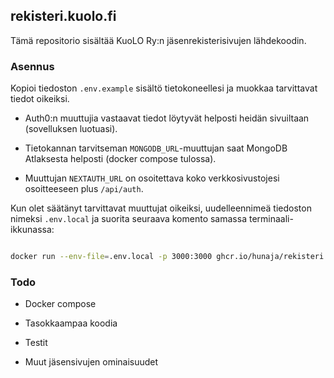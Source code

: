 ## rekisteri.kuolo.fi

Tämä repositorio sisältää KuoLO Ry:n jäsenrekisterisivujen lähdekoodin.

### Asennus

Kopioi tiedoston `.env.example` sisältö tietokoneellesi ja muokkaa tarvittavat tiedot oikeiksi.

- Auth0:n muuttujia vastaavat tiedot löytyvät helposti heidän sivuiltaan (sovelluksen luotuasi).

- Tietokannan tarvitseman `MONGODB_URL`-muuttujan saat MongoDB Atlaksesta helposti (docker compose tulossa).

- Muuttujan `NEXTAUTH_URL` on osoitettava koko verkkosivustojesi osoitteeseen plus `/api/auth`.

Kun olet säätänyt tarvittavat muuttujat oikeiksi, uudelleennimeä tiedoston nimeksi `.env.local` ja suorita seuraava komento samassa terminaali-ikkunassa:

```bash

docker run --env-file=.env.local -p 3000:3000 ghcr.io/hunaja/rekisteri.kuolo.fi:main
```

### Todo

- Docker compose

- Tasokkaampaa koodia

- Testit

- Muut jäsensivujen ominaisuudet
